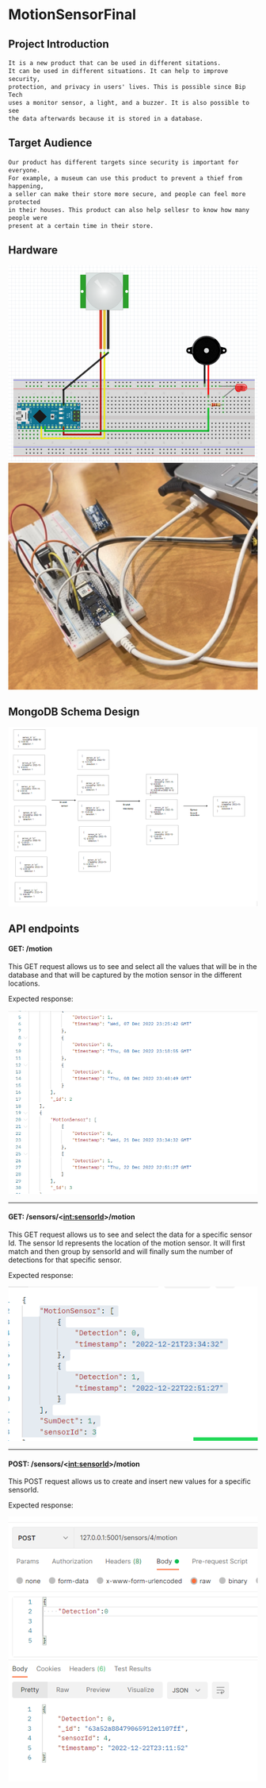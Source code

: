 # MotionSensorFinal
## Project Introduction
    It is a new product that can be used in different sitations.
    It can be used in different situations. It can help to improve security, 
    protection, and privacy in users' lives. This is possible since Bip Tech 
    uses a monitor sensor, a light, and a buzzer. It is also possible to see 
    the data afterwards because it is stored in a database.

## Target Audience
    Our product has different targets since security is important for everyone.
    For example, a museum can use this product to prevent a thief from happening,
    a seller can make their store more secure, and people can feel more protected
    in their houses. This product can also help sellesr to know how many people were
    present at a certain time in their store.

## Hardware
![img_4.png](img_4.png)
![img_8.png](img_8.png)

## MongoDB Schema Design
![img_5.png](img_5.png)

## API endpoints
#### GET: /motion

This GET request allows us to see and select all the values that will be in the database and
that will be captured by the motion sensor in the different locations.


Expected response:

![img_3.png](img_3.png)

---------

#### GET: /sensors/<<int:sensorId>>/motion

This GET request allows us to see and select the data for a specific sensor Id. The sensor Id
represents the location of the motion sensor. It will first match and then group by sensorId
and will finally sum the number of detections for that specific sensor.


Expected response:

![img.png](img.png)

-----------

#### POST: /sensors/<<int:sensorId>>/motion
This POST request allows us to create and insert new values for a specific sensorId.


Expected response:

![img_6.png](img_6.png)